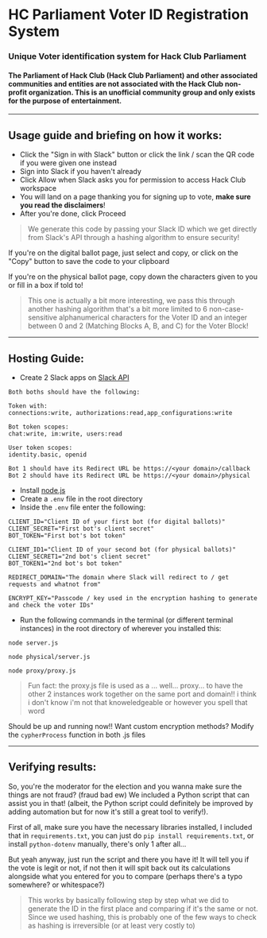 # HC Parliament Voter ID Registration System
### Unique Voter identification system for Hack Club Parliament

#### The Parliament of Hack Club (Hack Club Parliament) and other associated communities and entities are not associated with the Hack Club non-profit organization. This is an unofficial community group and only exists for the purpose of entertainment.

---
## Usage guide and briefing on how it works:
- Click the "Sign in with Slack" button or click the link / scan the QR code if you were given one instead
- Sign into Slack if you haven't already
- Click Allow when Slack asks you for permission to access Hack Club workspace
- You will land on a page thanking you for signing up to vote, **make sure you read the disclaimers**!
- After you're done, click Proceed

> We generate this code by passing your Slack ID  which we get directly from Slack's API through a hashing algorithm to ensure security!

If you're on the digital ballot page, just select and copy, or click on the "Copy" button to save the code to your clipboard

If you're on the physical ballot page, copy down the characters given to you or fill in a box if told to!

> This one is actually a bit more interesting, we pass this through another hashing algorithm that's a bit more limited to 6 non-case-sensitive alphanumerical characters for the Voter ID and an integer between 0 and 2 (Matching Blocks A, B, and C) for the Voter Block!

---
## Hosting Guide:
- Create 2 Slack apps on [Slack API](https://api.slack.com)
```
Both boths should have the following:

Token with: 
connections:write, authorizations:read,app_configurations:write

Bot token scopes:
chat:write, im:write, users:read

User token scopes:
identity.basic, openid

Bot 1 should have its Redirect URL be https://<your domain>/callback
Bot 2 should have its Redirect URL be https://<your domain>/physical
```
- Install [node.js](https://nodejs.org/en)
- Create a `.env` file in the root directory
- Inside the `.env` file enter the following:
```dotenv
CLIENT_ID="Client ID of your first bot (for digital ballots)"
CLIENT_SECRET="First bot's client secret"
BOT_TOKEN="First bot's bot token"

CLIENT_ID1="Client ID of your second bot (for physical ballots)"
CLIENT_SECRET1="2nd bot's client secret"
BOT_TOKEN1="2nd bot's bot token"

REDIRECT_DOMAIN="The domain where Slack will redirect to / get requests and whatnot from"

ENCRYPT_KEY="Passcode / key used in the encryption hashing to generate and check the voter IDs"
```
- Run the following commands in the terminal (or different terminal instances) in the root directory of wherever you installed this:
```shell
node server.js
```
```shell
node physical/server.js
```
```shell
node proxy/proxy.js
```

> Fun fact: the proxy.js file is used as a ... well... proxy... to have the other 2 instances work together on the same port and domain!! i think i don't know i'm not that knoweledgeable or however you spell that word

Should be up and running now!! Want custom encryption methods? Modify the `cypherProcess` function in both .js files

---

## Verifying results:
So, you're the moderator for the election and you wanna make sure the things are not fraud? (fraud bad ew) We included a Python script that can assist you in that! (albeit, the Python script could definitely be improved by adding automation but for now it's still a great tool to verify!).

First of all, make sure you have the necessary libraries installed, I included that in `requirements.txt`, you can just do `pip install requirements.txt`, or install `python-dotenv` manually, there's only 1 after all...

But yeah anyway, just run the script and there you have it! It will tell you if the vote is legit or not, if not then it will spit back out its calculations alongside what you entered for you to compare (perhaps there's a typo somewhere? or whitespace?)

> This works by basically following step by step what we did to generate the ID in the first place and comparing if it's the same or not. Since we used hashing, this is probably one of the few ways to check as hashing is irreversible (or at least very costly to)